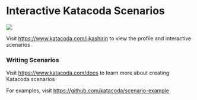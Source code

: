 # Interactive Katacoda Scenarios

[![](http://shields.katacoda.com/katacoda/iikashirin/count.svg)](https://www.katacoda.com/iikashirin "Get your profile on Katacoda.com")

Visit https://www.katacoda.com/iikashirin to view the profile and interactive scenarios

### Writing Scenarios
Visit https://www.katacoda.com/docs to learn more about creating Katacoda scenarios

For examples, visit https://github.com/katacoda/scenario-example

